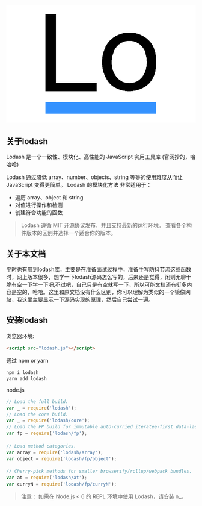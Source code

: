 # 

![lodash](/images/lodash.png)
## 关于lodash

Lodash 是一个一致性、模块化、高性能的 JavaScript 实用工具库 (官网抄的，哈哈哈)

Lodash 通过降低 array、number、objects、string 等等的使用难度从而让 JavaScript 变得更简单。 Lodash 的模块化方法 非常适用于：


- 遍历 array、object 和 string
- 对值进行操作和检测
- 创建符合功能的函数
>Lodash 遵循 MIT 开源协议发布，并且支持最新的运行环境。 查看各个构件版本的区别并选择一个适合你的版本。


## 关于本文档

平时也有用到lodash库，主要是在准备面试过程中，准备手写防抖节流这些函数时，网上版本很多，想学一下lodash源码怎么写的，后来还是觉得，闲则无聊干脆有空一下学一下吧,不过吧，自己只是有空就写一下，所以可能文档还有挺多内容是空的，哈哈。这里和原文档没有什么区别，你可以理解为类似的一个镜像网站，我这里主要显示一下源码实现的原理，然后自己尝试一遍。

## 安装lodash

浏览器环境:

```html
<script src="lodash.js"></script>
```


通过 npm or yarn
``` 
npm i lodash
yarn add lodash
```

node.js

``` js
// Load the full build.
var _ = require('lodash');
// Load the core build.
var _ = require('lodash/core');
// Load the FP build for immutable auto-curried iteratee-first data-last methods.
var fp = require('lodash/fp');
 
// Load method categories.
var array = require('lodash/array');
var object = require('lodash/fp/object');
 
// Cherry-pick methods for smaller browserify/rollup/webpack bundles.
var at = require('lodash/at');
var curryN = require('lodash/fp/curryN');

```
>注意：
>如需在 Node.js < 6 的 REPL 环境中使用 Lodash，请安装 n_。
>
